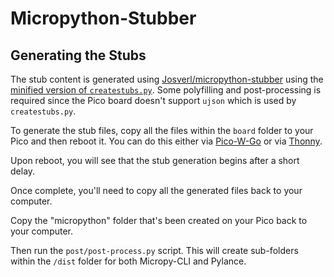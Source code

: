 # Micropython-Stubber

## Generating the Stubs

The stub content is generated using [Josverl/micropython-stubber](https://github.com/Josverl/micropython-stubber) using the [minified version of `createstubs.py`](https://github.com/Josverl/micropython-stubber/blob/master/minified/createstubs.py). Some polyfilling and post-processing is required since the Pico board doesn't support `ujson` which is used by `createstubs.py`.

To generate the stub files, copy all the files within the `board` folder to your Pico and then reboot it. You can do this either via [Pico-W-Go](https://marketplace.visualstudio.com/items?itemName=paulober.pico-w-go) or via [Thonny](https://thonny.org/).

Upon reboot, you will see that the stub generation begins after a short delay.

Once complete, you'll need to copy all the generated files back to your computer. 

Copy the "micropython" folder that's been created on your Pico back to your computer.

Then run the `post/post-process.py` script. This will create sub-folders within the `/dist` folder for both Micropy-CLI and Pylance.
